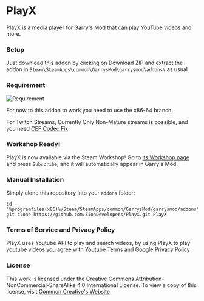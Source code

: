 PlayX
=====

PlayX is a media player for [Garry's Mod][] that can play YouTube videos and more.

### Setup

Just download this addon by clicking on Download ZIP and extract the addon in ````Steam\SteamApps\common\GarrysMod\garrysmod\addons\```` as usual.


### Requirement
![Requirement](https://ziondevelopers.github.io/playx/img/branch.png)

For now to this addon to work you need to use the x86-64 branch.

For Twitch Streams, Currently Only Non-Mature streams is possible, and you need [CEF Codec Fix][CEFCodecFix].

### Workshop Ready!

PlayX is now available via the Steam Workshop! Go to [its Workshop page][workshop] and press `Subscribe`, and it will automatically appear in Garry's Mod.

### Manual Installation

Simply clone this repository into your `addons` folder:

    cd "%programfiles(x86)%/Steam/SteamApps/common/GarrysMod/garrysmod/addons"
    git clone https://github.com/ZionDevelopers/PlayX.git PlayX

### Terms of Service and Privacy Policy

PlayX uses Youtube API to play and search videos, by using PlayX to play youtube videos you agree with [Youtube Terms][YouTubeTerms] and [Google Privacy Policy][GooglePrivacyPolicy]

### License

This work is licensed under the Creative Commons Attribution-NonCommercial-ShareAlike 4.0 International License.
To view a copy of this license, visit [Common Creative's Website][License].

[Garry's Mod]: <http://garrysmod.com/>
[workshop]: <http://steamcommunity.com/sharedfiles/filedetails/?id=106516163>
[Exsto]: <https://github.com/prefanatic/exsto>
[License]: <https://creativecommons.org/licenses/by-nc-sa/4.0/>
[YouTubeTerms]: <https://www.youtube.com/t/terms>
[GooglePrivacyPolicy]: <https://policies.google.com/privacy>
[CEFCodecFix]: <https://github.com/solsticegamestudios/GModCEFCodecFix>
